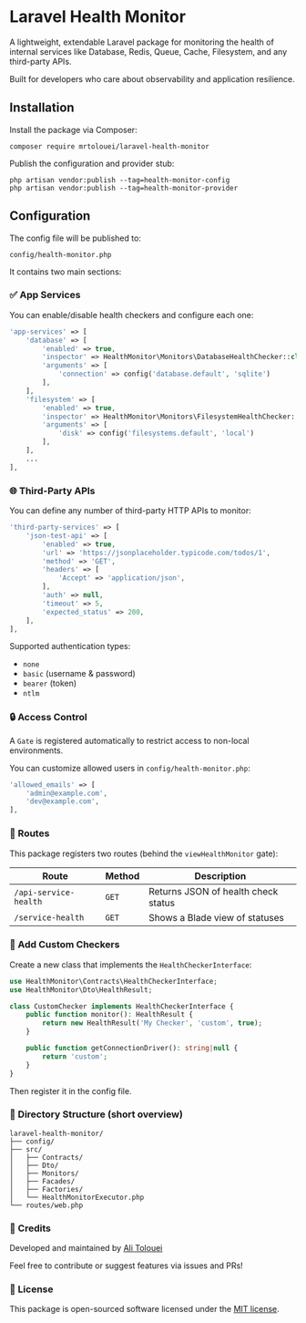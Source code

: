 # Laravel Health Monitor
A lightweight, extendable Laravel package for monitoring the health of internal services like Database, Redis, Queue, Cache, Filesystem, and any third-party APIs.

Built for developers who care about observability and application resilience.

## Installation
Install the package via Composer:
```
composer require mrtolouei/laravel-health-monitor
```
Publish the configuration and provider stub:
```
php artisan vendor:publish --tag=health-monitor-config
php artisan vendor:publish --tag=health-monitor-provider
```

## Configuration
The config file will be published to:

`config/health-monitor.php`

It contains two main sections:
### ✅ App Services
You can enable/disable health checkers and configure each one:
```php
'app-services' => [
    'database' => [
        'enabled' => true,
        'inspector' => HealthMonitor\Monitors\DatabaseHealthChecker::class,
        'arguments' => [
            'connection' => config('database.default', 'sqlite')
        ],
    ],
    'filesystem' => [
        'enabled' => true,
        'inspector' => HealthMonitor\Monitors\FilesystemHealthChecker::class,
        'arguments' => [
            'disk' => config('filesystems.default', 'local')
        ],
    ],
    ...
],
```

### 🌐 Third-Party APIs
You can define any number of third-party HTTP APIs to monitor:

```php
'third-party-services' => [
    'json-test-api' => [
        'enabled' => true,
        'url' => 'https://jsonplaceholder.typicode.com/todos/1',
        'method' => 'GET',
        'headers' => [
            'Accept' => 'application/json',
        ],
        'auth' => null,
        'timeout' => 5,
        'expected_status' => 200,
    ],
],
```

Supported authentication types:

- `none`
- `basic`  (username & password)
- `bearer` (token)
- `ntlm`

### 🔒 Access Control
A `Gate` is registered automatically to restrict access to non-local environments.

You can customize allowed users in `config/health-monitor.php`:
```php
'allowed_emails' => [
    'admin@example.com',
    'dev@example.com',
],
```

### 📡 Routes
This package registers two routes (behind the `viewHealthMonitor` gate):

| Route              | Method | Description                         |
|--------------------|--------|-------------------------------------|
| `/api-service-health`| `GET`    | Returns JSON of health check status|
| `/service-health`    | `GET`    | Shows a Blade view of statuses     |

### 🧪 Add Custom Checkers
Create a new class that implements the `HealthCheckerInterface`:

```php
use HealthMonitor\Contracts\HealthCheckerInterface;
use HealthMonitor\Dto\HealthResult;

class CustomChecker implements HealthCheckerInterface {
    public function monitor(): HealthResult {
        return new HealthResult('My Checker', 'custom', true);
    }

    public function getConnectionDriver(): string|null {
        return 'custom';
    }
}
```
Then register it in the config file.

### 📂 Directory Structure (short overview)
```text
laravel-health-monitor/
├── config/
├── src/
│   ├── Contracts/
│   ├── Dto/
│   ├── Monitors/
│   ├── Facades/
│   ├── Factories/
│   └── HealthMonitorExecutor.php
└── routes/web.php
```

### 🙌 Credits
Developed and maintained by [Ali Tolouei](https://github.com/mrtolouei)

Feel free to contribute or suggest features via issues and PRs!

### 📄 License
This package is open-sourced software licensed under the [MIT license](LICENSE).
